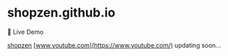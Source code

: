# shopzen.github.io

🚀 Live Demo

[shopzen](https://shopzen-009.netlify.app)
[www.youtube.com](https://www.youtube.com/)
updating soon...
